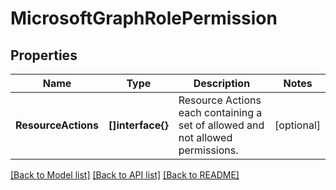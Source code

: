 # MicrosoftGraphRolePermission

## Properties

Name | Type | Description | Notes
------------ | ------------- | ------------- | -------------
**ResourceActions** | **[]interface{}** | Resource Actions each containing a set of allowed and not allowed permissions. | [optional] 

[[Back to Model list]](../README.md#documentation-for-models) [[Back to API list]](../README.md#documentation-for-api-endpoints) [[Back to README]](../README.md)


